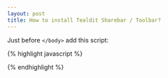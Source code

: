 ```yaml
---
layout: post
title: How to install Tealdit Sharebar / Toolbar?
---
```


Just before `</body>` add this script:

{% highlight javascript %}
<script src="http://www.tealdit.com/toolbar/v1.js" type="text/javascript"></script>
{% endhighlight %}
